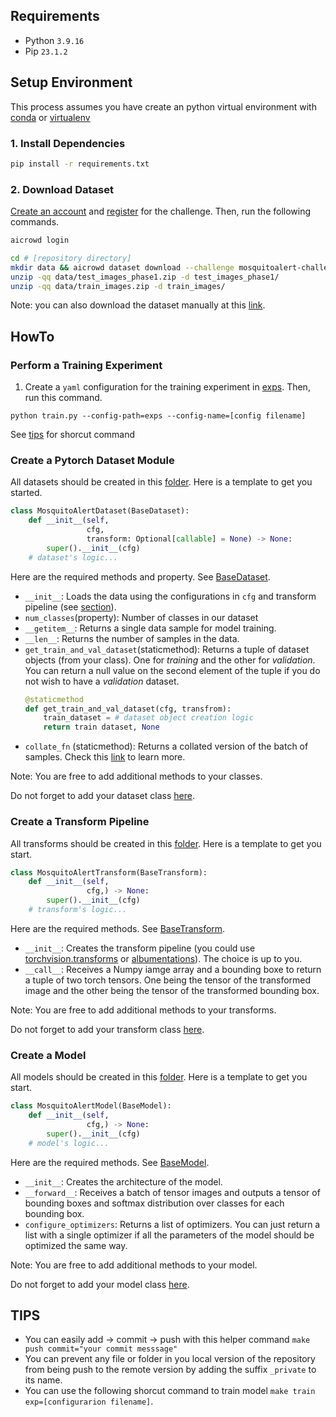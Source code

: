 ## Requirements
- Python ```3.9.16```
- Pip ```23.1.2```

## Setup Environment

This process assumes you have create an python virtual environment with [conda](https://conda.io/projects/conda/en/latest/user-guide/tasks/manage-environments.html) or [virtualenv](https://docs.python.org/3/library/venv.html)

### 1. Install Dependencies

```bash
pip install -r requirements.txt
```

### 2. Download Dataset

[Create an account](https://www.aicrowd.com/participants/sign_up) and [register](https://www.aicrowd.com/challenges/mosquitoalert-challenge-2023) for the challenge. Then, run the following commands.

```bash
aicrowd login

cd # [repository directory]
mkdir data && aicrowd dataset download --challenge mosquitoalert-challenge-2023 -o data/
unzip -qq data/test_images_phase1.zip -d test_images_phase1/
unzip -qq data/train_images.zip -d train_images/
```

Note: you can also download the dataset manually at this [link](https://www.aicrowd.com/challenges/mosquitoalert-challenge-2023/dataset_files).


## HowTo

### Perform a Training Experiment

1. Create a `yaml` configuration for the training experiment in [exps](/exps/). Then, run this command.

```python train.py --config-path=exps --config-name=[config filename]```

See [tips](#tips) for shorcut command

### Create a Pytorch Dataset Module

All datasets should be created in this [folder](/mosquito/datasets/). Here is a template to get you started.

```python
class MosquitoAlertDataset(BaseDataset):
    def __init__(self, 
                 cfg,
                 transform: Optional[callable] = None) -> None:
        super().__init__(cfg)
    # dataset's logic...
```

Here are the required methods  and property. See [BaseDataset](/mosquito/datasets/base.py#L6).

- `__init__`: Loads the data using the configurations in `cfg` and transform pipeline (see [section](#create-a-transform-pipeline)).
- `num_classes`(property): Number of classes in our dataset
- `__getitem__`: Returns a single data sample for model training.
- `__len__`: Returns the number of samples in the data.
- `get_train_and_val_dataset`(staticmethod): Returns a tuple of dataset objects (from your class). One for *training* and the other for *validation*. You can return a null value on the second element of the tuple if you do not wish to have a *validation* dataset.
    ```python
    @staticmethod
    def get_train_and_val_dataset(cfg, transfrom):
        train_dataset = # dataset object creation logic
        return train dataset, None
    ```
- `collate_fn` (staticmethod): Returns a collated version of the batch of samples. Check this [link](https://pytorch.org/docs/stable/data.html#dataloader-collate-fn) to learn more.

Note:  You are free to add additional methods to your classes.

Do not forget to add your dataset class [here](/mosquito/datasets/__init__.py).

### Create a Transform Pipeline

All transforms should be created in this [folder](/mosquito/transforms/). Here is a template to get you start.

```python
class MosquitoAlertTransform(BaseTransform):
    def __init__(self, 
                 cfg,) -> None:
        super().__init__(cfg)
    # transform's logic...
```

Here are the required methods. See [BaseTransform](/mosquito/transforms/base.py#L6).

- `__init__`: Creates the transform pipeline (you could use [torchvision.transforms](https://pytorch.org/vision/stable/transforms.html) or [albumentations](https://albumentations.ai/)). The choice is up to you.
- `__call__`: Receives a Numpy iamge array and a bounding boxe to return a tuple of two torch tensors. One being the tensor of the transformed image and the other being the tensor of the transformed bounding box.

Note:  You are free to add additional methods to your transforms.

Do not forget to add your transform class [here](/mosquito/transforms/__init__.py).

### Create a Model

All models should be created in this [folder](/mosquito/models/). Here is a template to get you start.

```python
class MosquitoAlertModel(BaseModel):
    def __init__(self, 
                 cfg,) -> None:
        super().__init__(cfg)
    # model's logic...
```

Here are the required methods. See [BaseModel](/mosquito//models/base.py#).

- `__init__`: Creates the architecture of the model.
- `__forward__`: Receives a batch of tensor images and outputs a tensor of bounding boxes and softmax distribution over classes for each bounding box.
- `configure_optimizers`: Returns a list of optimizers. You can just return a list with a single optimizer if all the parameters of the model should be optimized the same way.

Note:  You are free to add additional methods to your model.

Do not forget to add your model class [here](/mosquito/models/__init__.py).

## TIPS
- You can easily add -> commit -> push with this helper command `make push commit="your commit messsage"`
- You can prevent any file or folder in you local version of the repository from being push to the remote version by adding the suffix ```_private``` to its name.
- You can use the following shorcut command to train model `make train exp=[configurarion filename]`.